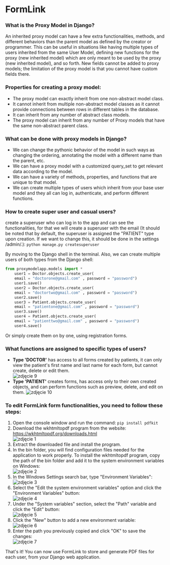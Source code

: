 <h1>FormLink</h1>
<h3>What is the Proxy Model in Django?</h3>
  <p>An inherited proxy model can have a few extra functionalities, methods, and different behaviors than the parent model as defined by the creator or programmer. This can be useful in situations like having multiple types of users inherited from the same User Model, defining new functions for the proxy (new inherited model) which are only meant to be used by the proxy (new inherited model), and so forth. New fields cannot be added to proxy models; the limitation of the proxy model is that you cannot have custom fields there.</p>
  <h3>Properties for creating a proxy model:</h3>
  <ul>
    <li>The proxy model can exactly inherit from one non-abstract model class.</li>
    <li>It cannot inherit from multiple non-abstract model classes as it cannot provide connections between rows in different tables in the database.</li>
    <li>It can inherit from any number of abstract class models.</li>
    <li>The proxy model can inherit from any number of Proxy models that have the same non-abstract parent class.</li>
  </ul>
  <h3>What can be done with proxy models in Django?</h3>
  <ul>
    <li>We can change the pythonic behavior of the model in such ways as changing the ordering, annotating the model with a different name than the parent, etc.</li>
    <li>We can have a proxy model with a customized query_set to get relevant data according to the model.</li>
    <li>We can have a variety of methods, properties, and functions that are unique to that model.</li>
    <li>We can create multiple types of users which inherit from your base user model and they all can log in, authenticate, and perform different functions.</li>
  </ul>
  
  <h3>How to create super user and casual users?</h3>
  <p>create a superuser who can log in to the app and can see the functionalities, for that we will create a superuser with the email (It should be noted that by default, the superuser is assigned the "PATIENT" type upon creation. If we want to change this, it should be done in the settings /admin/.): <code>python manage.py createsuperuser</code></p>

<p>By moving to the Django shell in the terminal. Also, we can create multiple users of both types from the Django shell:</p>
  
```python
from proxymodelapp.models import *
    user1 = Doctor.objects.create_user(
    email = "doctorone@gmail.com" , password = "password")
    user1.save()
    user2 = Doctor.objects.create_user(
    email = "doctortwo@gmail.com" , password = "password")
    user2.save()
    user3 = Patient.objects.create_user(
    email = "patientone@gmail.com" , password = "password")
    user3.save()
    user4 = Patient.objects.create_user(
    email = "patienttwo@gmail.com" , password = "password")
    user4.save() 
```

<p>Or simply create them on by one, using registration forms.</p>
  <h3>What functions are assigned to specific types of users?</h3>
  <ul>
    <li><strong>Type 'DOCTOR'</strong> has access to all forms created by patients, it can only view the patient's first name and last name for each form, but cannot create, delete or edit them.</li>
  <img src="./img/img9.png" alt="zdjęcie 9">
    <li><strong> Type 'PATIENT'</strong>  creates forms, has access only to their own created objects, and can perform functions such as preview, delete, and edit on them.
  <img src="./img/img10.png" alt="zdjęcie 10">
  </li>
  </ul>
  
  <h3>To edit FormLink form functionalities, you need to follow these steps:</h3>
<ol>
  <li>Open the console window and run the command: <code>pip install pdfkit</code></li>
  <li>Download the wkhtmltopdf program from the website: <a href="https://wkhtmltopdf.org/downloads.html">https://wkhtmltopdf.org/downloads.html</a><br>
      <img src="./img/img1.png" alt="zdjęcie 1"></li>
  <li>Extract the downloaded file and install the program.</li>
  <li>In the bin folder, you will find configuration files needed for the application to work properly. To install the wkhtmltopdf program, copy the path of the bin folder and add it to the system environment variables on Windows:<br>
      <img src="./img/img2.png" alt="zdjęcie 2"></li>
  <li>In the Windows Settings search bar, type "Environment Variables":<br>
      <img src="./img/img3.png" alt="zdjęcie 3"></li>
  <li>Select the "Edit the system environment variables" option and click the "Environment Variables" button:<br>
      <img src="./img/img4.png" alt="zdjęcie 4"></li>
  <li>Under the "System variables" section, select the "Path" variable and click the "Edit" button:<br>
      <img src="./img/img5.png" alt="zdjęcie 5"></li>
  <li>Click the "New" button to add a new environment variable:<br>
      <img src="./img/img6.png" alt="zdjęcie 6"></li>
  <li>Enter the path you previously copied and click "OK" to save the changes:<br>
      <img src="./img/img7.png" alt="zdjęcie 7"></li>
</ol>
<p>That's it! You can now use FormLink to store and generate PDF files for each user, from your Django web application.</p>
